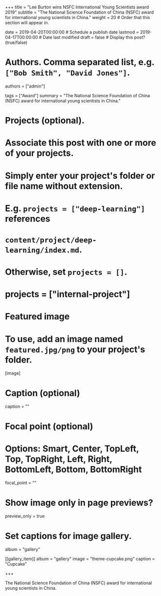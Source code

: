 +++
title = "Lee Burton wins NSFC International Young Scientists award 2019"
subtitle = "The National Science Foundation of China (NSFC) award for international young scientists in China."
weight = 20  # Order that this section will appear in.

date = 2019-04-20T00:00:00  # Schedule a publish date
lastmod = 2019-04-17T00:00:00  # Date last modified
draft = false  # Display this post? (true/false)

# Authors. Comma separated list, e.g. `["Bob Smith", "David Jones"]`.
authors = ["admin"]

tags = ["Award"]
summary = "The National Science Foundation of China (NSFC) award for international young scientists in China."

# Projects (optional).
#   Associate this post with one or more of your projects.
#   Simply enter your project's folder or file name without extension.
#   E.g. `projects = ["deep-learning"]` references 
#   `content/project/deep-learning/index.md`.
#   Otherwise, set `projects = []`.
# projects = ["internal-project"]

# Featured image
# To use, add an image named `featured.jpg/png` to your project's folder. 
[image]
  # Caption (optional)
  caption = ""

  # Focal point (optional)
  # Options: Smart, Center, TopLeft, Top, TopRight, Left, Right, BottomLeft, Bottom, BottomRight
  focal_point = ""

  # Show image only in page previews?
  preview_only = true

# Set captions for image gallery.

album = "gallery"

[[gallery_item]]
album = "gallery"
image = "theme-cupcake.png"
caption = "Cupcake"

+++

The National Science Foundation of China (NSFC) award for international young scientists in China.
